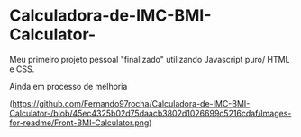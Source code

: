 # Calculadora-de-IMC-BMI-Calculator-
Meu primeiro projeto pessoal "finalizado" utilizando Javascript puro/ HTML e CSS.

Ainda em processo de melhoria


(https://github.com/Fernando97rocha/Calculadora-de-IMC-BMI-Calculator-/blob/45ec4325b02d75daacb3802d1026699c5216cdaf/Images-for-readme/Front-BMI-Calculator.png)

